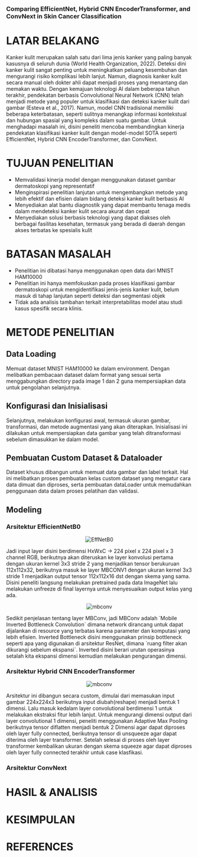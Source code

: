 ### Comparing EfficientNet, Hybrid CNN EncoderTransformer, and ConvNext in Skin Cancer Classification

# LATAR BELAKANG
Kanker kulit merupakan salah satu dari lima jenis kanker yang paling banyak kasusnya di seluruh dunia (World Health Organization, 2022). Deteksi dini kanker kulit sangat penting untuk meningkatkan peluang kesembuhan dan mengurangi risiko komplikasi lebih lanjut. Namun, diagnosis kanker kulit secara manual oleh dokter ahli dapat menjadi proses yang menantang dan memakan waktu. Dengan kemajuan teknologi AI dalam beberapa tahun terakhir, pendekatan berbasis Convolutional Neural Network (CNN) telah menjadi metode yang populer untuk klasifikasi dan deteksi kanker kulit dari gambar (Esteva et al., 2017). Namun, model CNN tradisional memiliki beberapa keterbatasan, seperti sulitnya menangkap informasi kontekstual dan hubungan spasial yang kompleks dalam suatu gambar. Untuk menghadapi masalah ini, disini peneliti mencoba membandingkan kinerja pendekatan klasifikasi kanker kulit dengan model-model SOTA seperti EfficientNet, Hybrid CNN EncoderTransformer, dan ConvNext.
# TUJUAN PENELITIAN
- Memvalidasi kinerja model dengan menggunakan dataset gambar dermatoskopi yang representatif
- Menginspirasi penelitian lanjutan untuk mengembangkan metode yang lebih efektif dan efisien dalam bidang deteksi kanker kulit berbasis AI
- Menyediakan alat bantu diagnostik yang dapat membantu tenaga medis dalam mendeteksi kanker kulit secara akurat dan cepat
- Menyediakan solusi berbasis teknologi yang dapat diakses oleh berbagai fasilitas kesehatan, termasuk yang berada di daerah dengan akses terbatas ke spesialis kulit
# BATASAN MASALAH
- Penelitian ini dibatasi hanya menggunakan open data dari MNIST HAM10000
- Penelitian ini hanya memfokuskan pada proses klasifikasi gambar dermatoskopi untuk mengidentifikasi jenis-jenis kanker kulit, belum masuk di tahap lanjutan seperti deteksi dan segmentasi objek
- Tidak ada analisis tambahan terkait interpretabilitas model atau studi kasus spesifik secara klinis.
# METODE PENELITIAN
## Data Loading
Memuat dataset MNIST HAM10000 ke dalam environment. Dengan melibatkan pembacaan dataset dalam format yang sesuai serta menggabungkan directory pada image 1 dan 2 guna mempersiapkan data untuk pengolahan selanjutnya.
## Konfigurasi dan Inisialisasi
Selanjutnya, melakukan konfigurasi awal, termasuk ukuran gambar, transformasi, dan metode augmentasi yang akan diterapkan. Inisialisasi ini dilakukan untuk mempersiapkan data gambar yang telah ditransformasi sebelum dimasukkan ke dalam model.
## Pembuatan Custom Dataset & Dataloader
Dataset khusus dibangun untuk memuat data gambar dan label terkait. Hal ini melibatkan proses pembuatan kelas custom dataset yang mengatur cara data dimuat dan diproses, serta pembuatan dataLoader untuk memudahkan penggunaan data dalam proses pelatihan dan validasi.
## Modeling
### Arsitektur EfficientNetB0
<p align="center">
  <img src="https://drive.google.com/uc?export=view&id=12_1OTnFHoQd3bqi6fRS8fo4LFnXvQseI" alt="EffNetB0">
</p>
Jadi input layer disini berdimensi HxWxC -> 224 pixel x 224 pixel x 3 channel RGB, berikutnya akan diteruskan ke layer konvolusi pertama dengan ukuran kernel 3x3 stride 2 yang menjadikan tensor berukuruan 112x112x32, berikutnya masuk ke layer MBCONV1 dengan ukuran kernel 3x3 stride 1 menjadikan output tensor 112x112x16 dst dengan skema yang sama. Disini peneliti langsung melakukan pretrained pada data ImageNet lalu melakukan unfreeze di final layernya untuk menyesuaikan output kelas yang ada.
<p align="center">
  <img src="https://drive.google.com/uc?export=view&id=1YcJlsJPsMCm2aKQE-vkm1FV6Lk3TT5ie" alt="mbconv">
</p>
Sedikit penjelasan tentang layer MBConv, jadi MBConv adalah `Mobile Inverted Bottleneck Convolution` dimana network dirancang untuk dapat dijalankan di resource yang terbatas karena parameter dan komputasi yang lebih efisien. Inverted Bottleneck disini menggunakan prinsip bottleneck seperti apa yang digunakan di arsitektur ResNet, dimana `ruang filter akan dikurangi sebelum ekspansi`. Inverted disini berari urutan operasinya setalah kita ekspansi dimensi kemudian melakukan pengurangan dimensi. 

### Arsitektur Hybrid CNN EncoderTransformer
<p align="center">
  <img src="https://drive.google.com/uc?export=view&id=15TtHzd24nNr4xhOSwsph0v-cQnlSUbyl" alt="mbconv">
</p>
Arsitektur ini dibangun secara custom, dimulai dari memasukan input gambar 224x224x3 berikutnya input diubah(reshape) menjadi bentuk 1 dimensi. Lalu masuk kedalam layer convolutional berdimensi 1 untuk melakukan ekstraksi fitur lebih lanjut. Untuk mengurangi dimensi output dari layer convolutional 1 dimensi, peneliti menggunakan Adaptive Max Pooling berikutnya tensor diflatten menjadi bentuk 2 Dimensi agar dapat diproses oleh layer fully connected, berikutnya tensor di unsqueeze agar dapat diterima oleh layer transformer. Setelah selesai di proses oleh layer transformer kembalikan ukuran dengan skema squeeze agar dapat diproses oleh layer fully connected terakhir untuk case klasfikasi.

### Arsitektur ConvNext

# HASIL & ANALISIS

# KESIMPULAN

# REFERENCES

